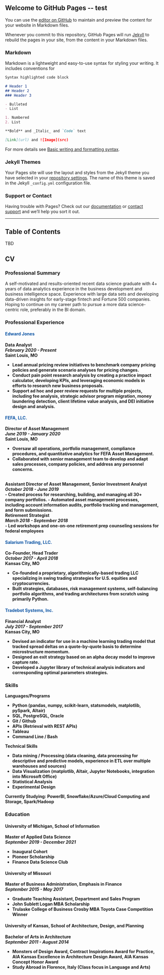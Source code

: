 ## Welcome to GitHub Pages -- test

You can use the [editor on GitHub](https://github.com/arbergmann/arbergmann.github.io/edit/main/README.md) to maintain and preview the content for your website in Markdown files.

Whenever you commit to this repository, GitHub Pages will run [Jekyll](https://jekyllrb.com/) to rebuild the pages in your site, from the content in your Markdown files.

### Markdown

Markdown is a lightweight and easy-to-use syntax for styling your writing. It includes conventions for

```markdown
Syntax highlighted code block

# Header 1
## Header 2
### Header 3

- Bulleted
- List

1. Numbered
2. List

**Bold** and _Italic_ and `Code` text

[Link](url) and ![Image](src)
```

For more details see [Basic writing and formatting syntax](https://docs.github.com/en/github/writing-on-github/getting-started-with-writing-and-formatting-on-github/basic-writing-and-formatting-syntax).

### Jekyll Themes

Your Pages site will use the layout and styles from the Jekyll theme you have selected in your [repository settings](https://github.com/arbergmann/arbergmann.github.io/settings/pages). The name of this theme is saved in the Jekyll `_config.yml` configuration file.

### Support or Contact

Having trouble with Pages? Check out our [documentation](https://docs.github.com/categories/github-pages-basics/) or [contact support](https://support.github.com/contact) and we’ll help you sort it out.

---------------


## Table of Contents
TBD

## CV
### Professional Summary
A self-motivated and results-oriented recent data science graduate with 4+ years of data analytics experience in the business development and business intelligence space. Experience with large data sets and developing data-driven insights for early-stage fintech and Fortune 500 companies. Hoping to continue on my career path to pursue a more data science-centric role, preferably in the BI domain.

### Professional Experience
#### <b><span style="color:#0C54A4">Edward Jones</span><b/>
<b>Data Analyst</b><br/>
<i>February 2020 - Present</i><br/>
Saint Louis, MO <br/>
- Lead annual pricing review initiatives to benchmark company pricing policies and generate scenario analyses for pricing changes.
- Conduct pain point research analysis by creating a practice impact calculator, developing KPIs, and leveraging economic models in efforts to research new business proposals.
- Support ad hoc and peer review requests for multiple projects, including fee analysis, strategic advisor program migration, money laundering detection, client lifetime value analysis, and DEI initiative design and analysis.


#### <b><span style="color:#0C54A4">FEFA, LLC.</span><b/>
<b>Director of Asset Management</b> <br/>
<i>June 2019 - January 2020</i><br/>
Saint Louis, MO <br/>
- Oversaw all operations, portfolio management, compliance procedures, and quantitative analytics for FEFA Asset Management.
- Collaborated with senior management team to develop and adapt sales processes, company policies, and address any personnel concerns.
<br/>
<b>Assistant Director of Asset Management, Senior Investment Analyst</b> <br/>
<i>October 2018 - June 2019</i><br/>
- Created process for researching, building, and managing all 30+ company portfolios.
- Automated asset management processes, including account information audits, portfolio tracking and management, and form submissions.
<br/>
<b>Retirement Strategist</b> <br/>
<i>March 2018 - September 2018</i><br/>
- Led workshops and one-on-one retirement prep counseling sessions for federal employees 

  
#### <b><span style="color:#0C54A4">Salarium Trading, LLC.</span><b/>
<b>Co-Founder, Head Trader</b><br/>
<i>October 2017 - April 2018</i><br/>
Kansas City, MO <br/>
- Co-founded a proprietary, algorithmically-based trading LLC specializing in swing trading strategies for U.S. equities and cryptocurrencies.
- Built strategies, databases, risk management systems, self-balancing portfolio algorithms, and trading architectures from scratch using primarily Python.


#### <b><span style="color:#0C54A4">Tradebot Systems, Inc.</span><b/>
<b>Financial Analyst</b><br/>
<i>July 2017 - September 2017</i><br/>
Kansas City, MO <br/>
- Devised an indicator for use in a machine learning trading model that tracked spread deltas on a quote-by-quote basis to determine microstructure momentum.
- Designed an exit strategy based on an alpha decay model to improve capture rate.
- Developed a Jupyter library of technical analysis indicators and corresponding optimal parameters strategies.

### Skills
<b>Languages/Programs</b><br/>
- Python (pandas, numpy, scikit-learn, statsmodels, matplotlib, pySpark, Altair)
- SQL, PostgreSQL, Oracle
- Git / Github
- APIs (Retrieval with REST APIs)
- Tableau
- Command Line / Bash
  
<b>Technical Skills</b><br/>
- Data mining / Processing (data cleaning, data processing for descriptive and predictive models, experience in ETL over multiple warehouses and sources)
- Data Visualization (matplotlib, Altair, Jupyter Notebooks, integration into Microsoft Office)
- Statistical Analysis
- Experimental Design
  
<b>Currently Studying:</b> PowerBI, Snowflake/Azure/Cloud Computing and Storage, Spark/Hadoop 

### Education
#### University of Michigan, School of Information
<b>Master of Applied Data Science</b><br/>
<i>September 2019 - December 2021</i><br/>
- Inaugural Cohort
- Pioneer Scholarship
- Finance Data Science Club
  
#### University of Missouri
<b>Master of Business Administration, Emphasis in Finance</b><br/>
<i>September 2015 -  May 2017</i><br/>
- Graduate Teaching Assistant, Department and Sales Program
- John Sublett Logan MBA Scholarship
- Trulaske College of Business Crosby MBA Toyota Case Competition Winner
  
#### University of Kansas, School of Architecture, Design, and Planning
<b>Bachelor of Arts in Architecture</b><br/>
<i>September 2011 -  August 2014</i><br/>
- Monsters of Design Award, Contract Inspirations Award for Practice, AIA Kansas Excellence in Architecture Design Award, AIA Kansas Concept Honor Award
- Study Abroad in Florence, Italy (Class focus in Language and Arts)
  
<!--

## Table of Contents
<ol type="I">
    <li><a href="#1">CV</a></li>
    <ul>
        <li><a href="#1.1">1.1 Professional Summary</a></li>
        <li><a href="#1.2">1.2 Professional Experience</a></li>
        <li><a href="#1.3">1.2 Skills</a></li>
        <li><a href="#1.4">1.2 Education</a></li>
        <li><a href="#1.5">1.2 Awards & Other</a></li>
    </ul>
    <li><a href="#2">Project Samples</a></li>
    <ul>
        <li><a href="#2.1">2.1 TBD</a></li>
        <li><a href="#2.2">2.1 TBD</a></li>
</ol>    

## <a id="1"></a>CV
    
### <a id="1.1"></a>Professional Summary
A self-motivated and results-oriented recent data science graduate with 4+ years of data analytics experience in the business development and business intelligence space. Experience with large data sets and developing data-driven insights for early-stage fintech and Fortune 500 companies.

### <a id="1.2"></a>Professional Experience
#### <b>Edward Jones<b/>
<b>Data Analyst</b><br/>
<i>February 2020 - Present</i><br/>
Saint Louis, MO <br/>
- Lead annual pricing review initiatives to benchmark company pricing policies and generate scenario analyses for pricing changes.
- Conduct pain point research analysis by creating a practice impact calculator, developing KPIs, and leveraging economic models in efforts to research new business proposals.
- Support ad hoc and peer review requests for multiple projects, including fee analysis, strategic advisor program migration, money laundering detection, client lifetime value analysis, and DEI initiative design and analysis.
  
#### <b>FEFA, LLC<b/>
<b>Director of Asset Management</b> <br/>
<i>June 2019 - January 2020</i><br/>
Saint Louis, MO <br/>
- Oversaw all operations, portfolio management, compliance procedures, and quantitative analytics for FEFA Asset Management.
- Collaborated with senior management team to develop and adapt sales processes, company policies, and address any personnel concerns.
<br/>

<b>Assistant Director of Asset Management, Senior Investment Analyst</b> <br/>
<i>October 2018 - June 2019</i><br/>
- Created process for researching, building, and managing all 30+ company portfolios.
- Automated asset management processes, including account information audits, portfolio tracking and management, and form submissions.
<br/>

<b>Retirement Strategist</b> <br/>
<i>March 2018 - September 2018</i><br/>
- Led workshops and one-on-one retirement prep counseling sessions for federal employees 

#### <b>Salarium Trading, LLC<b/>
<b>Co-Founder, Head Trader</b><br/>
<i>October 2017 - April 2018</i><br/>
Kansas City, MO <br/>
- Co-founded a proprietary, algorithmically-based trading LLC specializing in swing trading strategies for U.S. equities and cryptocurrencies.
- Built strategies, databases, risk management systems, self-balancing portfolio algorithms, and trading architectures from scratch using primarily Python.

#### <b>Tradebot Systems, LLC<b/>
<b>Financial Analyst</b><br/>
<i>July 2017 - September 2017</i><br/>
Kansas City, MO <br/>
- Devised an indicator for use in a machine learning trading model that tracked spread deltas on a quote-by-quote basis to determine microstructure momentum.
- Designed an exit strategy based on an alpha decay model to improve capture rate.
- Developed a Jupyter library of technical analysis indicators and corresponding optimal parameters strategies.
